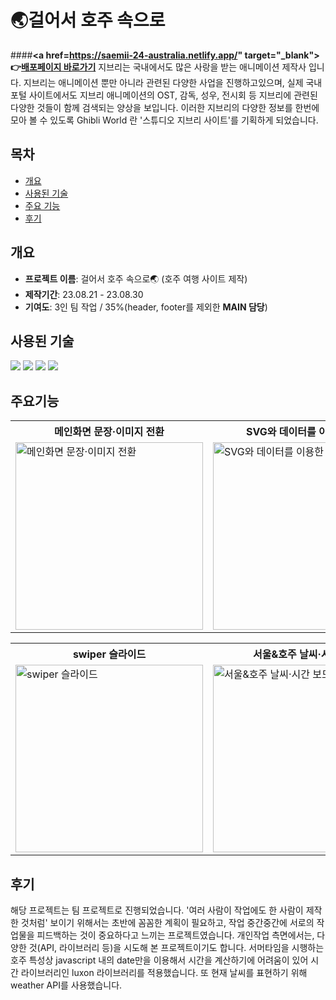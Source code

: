 # 🌏걸어서 호주 속으로
####**<a href=https://saemii-24-australia.netlify.app/" target="_blank">:point_right:<u>배포페이지 바로가기</u></a>**
지브리는 국내에서도 많은 사랑을 받는 애니메이션 제작사 입니다. 지브리는 애니메이션 뿐만 아니라 관련된 다양한 사업을 진행하고있으며, 실제 국내 포털 사이트에서도 지브리 애니메이션의 OST, 
감독, 성우, 전시회 등 지브리에 관련된 다양한 것들이 함께 검색되는 양상을 보입니다.
이러한 지브리의 다양한 정보를 한번에 모아 볼 수 있도록 Ghibli World 란 '스튜디오 지브리 사이트'를 기획하게 되었습니다.


## 목차
- [개요](#개요)
- [사용된 기술](#사용된-기술)
- [주요 기능](#개요)
- [후기](#후기)


## 개요
- **프로젝트 이름**: 걸어서 호주 속으로🌏 (호주 여행 사이트 제작)
- **제작기간**: 23.08.21 - 23.08.30
- **기여도**: 3인 팀 작업 / 35%(header, footer를 제외한 **MAIN 담당**)


## 사용된 기술
<img src="https://img.shields.io/badge/html5-E34F26?style=for-the-badge&logo=html5&logoColor=white"> <img src="https://img.shields.io/badge/css-1572B6?style=for-the-badge&logo=css3&logoColor=white"> <img src="https://img.shields.io/badge/javascript-F7DF1E?style=for-the-badge&logo=javascript&logoColor=black"> <img src="https://img.shields.io/badge/jquery-0769AD?style=for-the-badge&logo=jquery&logoColor=white">


## 주요기능
<table>
  <tr>
    <th style="width:300px">메인화면 문장·이미지 전환</th>
    <th style="width:300px">SVG와 데이터를 이용한 지도</th>
  </tr>
  <tr>
    <td><img style="width:300px" src="https://github.com/saemii-24/project_2/assets/139088277/adea7b9d-8385-4a6f-844c-7f2b01afc7da" alt="메인화면 문장·이미지 전환"></td>
    <td><img style="width:300px" src="https://github.com/saemii-24/project_2/assets/139088277/17dde52f-74fc-45c0-b7a8-f58ce38305ba" alt="SVG와 데이터를 이용한 지도"></td>
  </tr>
</table>

<table>
  <tr>
    <th style="width:300px">swiper 슬라이드</th>
    <th style="width:300px">서울&호주 날씨·시간 보드</th>
  </tr>
  <tr>
    <td><img style="width:300px" src="https://github.com/saemii-24/project_2/assets/139088277/b90bad23-9f0b-45e1-b182-0f9d6f91bcae" alt="swiper 슬라이드"></td>
    <td><img style="width:300px" src="https://github.com/saemii-24/project_2/assets/139088277/1877fef5-9f2d-4584-b4f2-22b691da7f11" alt="서울&호주 날씨·시간 보드"></td>
  </tr>
</table>


## 후기
해당 프로젝트는 팀 프로젝트로 진행되었습니다. '여러 사람이 작업에도 한 사람이 제작한 것처럼' 보이기 위해서는
초반에 꼼꼼한 계획이 필요하고, 작업 중간중간에 서로의 작업물을 피드백하는 것이 중요하다고 느끼는 프로젝트였습니다.
개인작업 측면에서는, 다양한 것(API, 라이브러리 등)을 시도해 본 프로젝트이기도 합니다. 서머타임을 시행하는
호주 특성상 javascript 내의 date만을 이용해서 시간을 계산하기에 어려움이 있어
시간 라이브러리인 luxon 라이브러리를 적용했습니다. 또 현재 날씨를 표현하기 위해 weather API를 사용했습니다.
